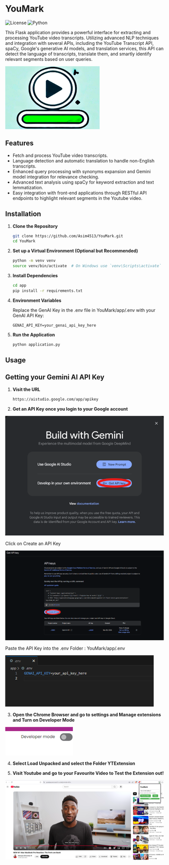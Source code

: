 # YouMark
![License](https://img.shields.io/badge/license-MIT-green)
![Python](https://img.shields.io/badge/python-3.8-blue)

This Flask application provides a powerful interface for extracting and processing YouTube video transcripts. Utilizing advanced NLP techniques and integration with several APIs, including the YouTube Transcript API, spaCy, Google's generative AI models, and translation services, this API can detect the language of transcripts, translate them, and smartly identify relevant segments based on user queries.

<img src="./InstructionPictures/instruction6.jpg" alt="Local Image" width="300" height="200">

## Features

- Fetch and process YouTube video transcripts.
- Language detection and automatic translation to handle non-English transcripts.
- Enhanced query processing with synonyms expansion and Gemini model integration for relevance checking.
- Advanced text analysis using spaCy for keyword extraction and text lemmatization.
- Easy integration with front-end applications through RESTful API endpoints to highlight relevant segments in the Youtube video.

## Installation

1. **Clone the Repository**

    ```bash
    git clone https://github.com/Asim4513/YouMark.git
    cd YouMark
    ```

2. **Set up a Virtual Environment (Optional but Recommended)**

    ```bash
    python -m venv venv
    source venv/bin/activate  # On Windows use `venv\Scripts\activate`
    ```

3. **Install Dependencies**

    ```bash
    cd app
    pip install -r requirements.txt
    ```

4. **Environment Variables**

    Replace the GenAI Key in the .env file in YouMark/app/.env with your GenAI API Key:

    ```plaintext
    GENAI_API_KEY=your_genai_api_key_here
    ```

5. **Run the Application**

    ```bash
    python application.py
    ```

## Usage

## Getting your Gemini AI API Key

1. **Visit the URL**

    ```bash
    https://aistudio.google.com/app/apikey
    ```

2. **Get an API Key once you login to your Google account**

![Local Image](./InstructionPictures/instruction1.png)

Click on Create an API Key

![Local Image](./InstructionPictures/instruction2.png)

Paste the API Key into the .env Folder : YouMark/app/.env

![Local Image](./InstructionPictures/instruction3.png)




3. **Open the Chrome Browser and go to settings and Manage extensions and Turn on Developer Mode**

![Local Image](./InstructionPictures/instruction4.png)


4. **Select Load Unpacked and select the Folder YTExtension**


5. **Visit Youtube and go to your Favourite Video to Test the Extension out!**

![Local Image](./InstructionPictures/instruction5.png)


